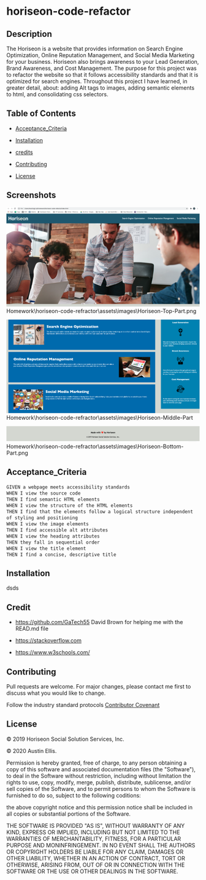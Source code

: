 # horiseon-code-refactor

## Description

The Horiseon is a website that provides information on Search Engine Optimization, Online Reputation Management, and Social Media Marketing for your business. Horiseon also brings awareness to your Lead Generation, Brand Awareness, and Cost Management. The purpose for this project was to refactor the website so that it follows accessibility standards and that it is optimized for search engines. Throughout this project I have learned, in greater detail, about: adding Alt tags to images, adding semantic elements to html, and consolidating css selectors.

## Table of Contents

- [Acceptance_Criteria](#acceptance-criteria)

- [Installation](#installation)

- [credits](#credits)

- [Contributing](#contributing)

- [License](#license)

## Screenshots

![Horiseon_Webpage](assets/images/Horiseon-Top-Part.png)Homework\horiseon-code-refractor\assets\images\Horiseon-Top-Part.png

![Horiseon_Webpage](assets/images/Horiseon-Middle-Part.png)Homework\horiseon-code-refractor\assets\images\Horiseon-Middle-Part

![Horiseon_Webpage](assets/images/Horiseon-Bottom-Part.png)Homework\horiseon-code-refractor\assets\images\Horiseon-Bottom-Part.png

## Acceptance_Criteria

```
GIVEN a webpage meets accessibility standards
WHEN I view the source code
THEN I find semantic HTML elements
WHEN I view the structure of the HTML elements
THEN I find that the elements follow a logical structure independent of styling and positioning
WHEN I view the image elements
THEN I find accessible alt attributes
WHEN I view the heading attributes
THEN they fall in sequential order
WHEN I view the title element
THEN I find a concise, descriptive title
```

## Installation

dsds

## Credit

- https://github.com/GaTech55 David Brown for helping me with the READ.md file

- https://stackoverflow.com

- https://www.w3schools.com/

## Contributing

Pull requests are welcome. For major changes, please contact me first to discuss what you would like to change.

Follow the industry standard protocols [Contributor Covenant](https://www.contributor-covenant.org/)

## License

© 2019 Horiseon Social Solution Services, Inc.

© 2020 Austin Ellis.

Permission is hereby granted, free of charge, to any person obtaining a copy of this software and associated documentation files (the "Software"), to deal in the Software without restriction, including without limitation the rights to use, copy, modify, merge, publish, distribute, sublicense, and/or sell copies of the Software, and to permit persons to whom the Software is furnished to do so, subject to the following coditions:

the above copyright notice and this permission notice shall be included in all copies or substantial portions of the Software.

THE SOFTWARE IS PROVIDED "AS IS", WITHOUT WARRANTY OF ANY KIND, EXPRESS OR IMPLIED, INCLUDING BUT NOT LIMITED TO THE WARRANTIES OF MERCHANTABILITY, FITNESS, FOR A PARTICULAR PURPOSE AND MONINFRINGEMENT. IN NO EVENT SHALL THE AUTHORS OR COPYRIGHT HOLDERS BE LIABLE FOR ANY CLAIM, DAMAGES OR OTHER LIABILITY, WHETHER IN AN ACTION OF CONTRACT, TORT OR OTHERWISE, ARISING FROM, OUT OF OR IN CONNECTION WITH THE SOFTWARE OR THE USE OR OTHER DEALINGS IN THE SOFTWARE.
